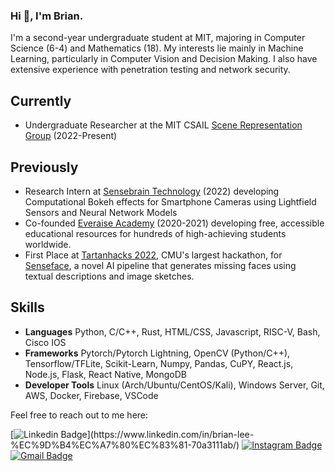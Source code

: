 ### Hi 👋, I'm Brian. 

I'm a second-year undergraduate student at MIT, majoring in Computer Science (6-4) and Mathematics (18). My interests lie mainly in Machine Learning, particularly in Computer Vision and Decision Making. I also have extensive experience with penetration testing and network security. 

## Currently
* Undergraduate Researcher at the MIT CSAIL [Scene Representation Group](https://www.scenerepresentations.org/) (2022-Present)

## Previously
* Research Intern at [Sensebrain Technology](https://www.sensebrain.ai/) (2022) developing Computational Bokeh effects for Smartphone Cameras using Lightfield Sensors and Neural Network Models
* Co-founded [Everaise Academy](https://www.everaise.org/) (2020-2021) developing free, accessible educational resources for hundreds of high-achieving students worldwide.
* First Place at [Tartanhacks 2022](https://www.tartanhacks.com/), CMU's largest hackathon, for [Senseface](https://github.com/gtangg12/SenseFace), a novel AI pipeline that generates missing faces using textual descriptions and image sketches.

## Skills
* **Languages** Python, C/C++, Rust, HTML/CSS, Javascript, RISC-V, Bash, Cisco IOS
* **Frameworks** Pytorch/Pytorch Lightning, OpenCV (Python/C++), Tensorflow/TFLite, Scikit-Learn, Numpy, Pandas, CuPY, React.js, Node.js, Flask, React Native, MongoDB
* **Developer Tools** Linux (Arch/Ubuntu/CentOS/Kali), Windows Server, Git, AWS, Docker, Firebase, VSCode

Feel free to reach out to me here:

[![Linkedin Badge](https://img.shields.io/badge/-brianjsl-blue?style=flat-square&logo=Linkedin&logoColor=white&link=[https://www.linkedin.com/in/anirudhemmadi/](https://www.linkedin.com/in/brian-lee-%EC%9D%B4%EC%A7%80%EC%83%81-70a3111ab/))](https://www.linkedin.com/in/brian-lee-%EC%9D%B4%EC%A7%80%EC%83%81-70a3111ab/)
[![Instagram Badge](https://img.shields.io/badge/-realquarter-purple?style=flat-square&logo=instagram&logoColor=white&link=https://www.instagram.com/realquarter/)](https://www.instagram.com/realquarter/)
[![Gmail Badge](https://img.shields.io/badge/-brianjsl@mit.edu-c14438?style=flat-square&logo=Gmail&logoColor=white&link=mailto:brianjsl@mit.edu)](mailto:brianjsl@mit.edu)
